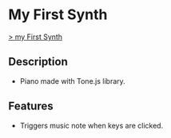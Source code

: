 # My First Synth
 [> my First Synth](https://timcharlier6.github.io/my-first-synth.github.io/)
 
## Description

* Piano made with Tone.js library.

## Features

* Triggers music note when keys are clicked.
